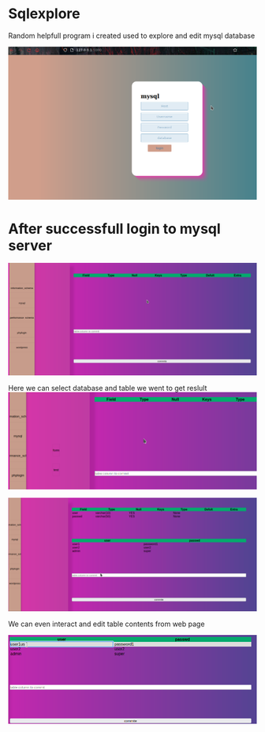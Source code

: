 # Sqlexplore

Random helpfull program i created used to explore and edit mysql database 


![Screenshot](login.png)


# After successfull login to mysql server 

![Screenshot](success_login.png)


Here we can select database and table we went to get reslult
![Screenshot](selecttable.png)


![Screenshot](dbscontent.png)

We can even interact and edit table contents from web page

![Screenshot](edit.png)

